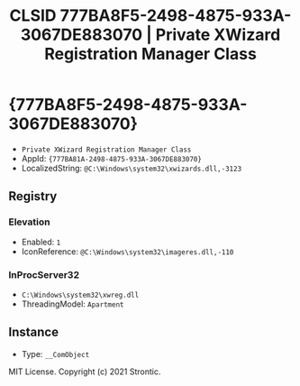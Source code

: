 ﻿---
title: "CLSID 777BA8F5-2498-4875-933A-3067DE883070 | Private XWizard Registration Manager Class"
excerpt: What is COM-Object CLSID 777BA8F5-2498-4875-933A-3067DE883070?
---

# {777BA8F5-2498-4875-933A-3067DE883070}

* `Private XWizard Registration Manager Class`
* AppId: `{777BA81A-2498-4875-933A-3067DE883070}`
* LocalizedString: `@C:\Windows\system32\xwizards.dll,-3123`

## Registry


### Elevation

* Enabled: `1`
* IconReference: `@C:\Windows\system32\imageres.dll,-110`

### InProcServer32

* `C:\Windows\system32\xwreg.dll`
* ThreadingModel: `Apartment`

## Instance

* Type: `__ComObject`

MIT License. Copyright (c) 2021 Strontic.


